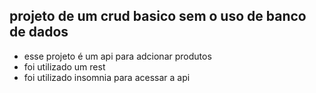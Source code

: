## projeto de um crud basico sem o uso de banco de dados
- esse projeto é um api para adcionar produtos 
- foi utilizado um rest 
- foi utilizado insomnia para acessar a api 